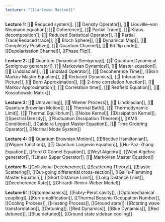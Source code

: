 ```yaml
---
lecturer: "[[Carlesso Matteo]]"
---
```

**Lecture 1:** [[📘 Reduced system]], [[📘 Density Operator]], [[📗 Liouville–von Neumann equation]] [[📘 Coherence]], [[📘 Partial Trace]], [[📘 Kraus decomposition]], [[📘 Reduced Statistical Operator]], [[📘 Partial Trace|Reduced trace]], [[📘 Bloch Sphere]], [[📘 Dynamical Map]], [[📘 Completely Positive]], [[📘 Quantum Channel]], [[📙 Bit flip code]], [[Depolarisation Channel]], [[Phase Flip]].

**Lecture 2:** [[📘 Quantum Dynamical Semigroup]], [[📘 Quantum Dynamical Semigroup generator]], [[📘 Markovian Dynamics]], [[📘 Master equation]], [[📘 Lindbladian]], [[📘 Lindblad Operator]], [[📘 Decoherence Time]], [[Born Markov Master Equation]], [[📘 Reduced Dynamics]], [[📘 Interaction Picture]], [[📘 Born Approximation]], [[📘 2-time correlation function]], [[📘 Markov Approximation]], [[📘 Correlation time]], [[📘 Redfield Equation]], [[📘 Kossohowski Matrix]]

**Lecture 3:** [[📘 Unravelling]], [[📘 Wiener Process]], [[📘 Lindbladian]], [[📘 Quantum Brownian Motion]], [[📘 Thermal Bath]], [[📘 Thermodynamic Limit]], [[📘 Thermal Equilibrium]], [[Noise Kernel]], [[Dissipation Kernel]], [[Spectral Density]], [[Fluctuation Dissipation Theorem]], [[KMS Conditions]], [[Caldeira Legget Master Equation]], [[📘 Time Ordering Operator]], [[Normal Mode System]]

**Lecture 4:** [[📘 Quantum Brownian Motion]], [[Effective Hamiltonian]], [[Wigner function]], [[🗒️ Quantum Langevin equation]], [[Hu-Paz-Zhang Equation]], [[Ford O'Connel Equation]], [[Weyl Algebra]], [[Weyl Algebra generator]], [[Linear Super Operator]], [[📘 Markovian Master Equation]]

**Lecture 5:** [[Collisional Decoherence]], [[Scattering Theory]], [[Elastic Scattering]], [[Out-going differential cross-section]], [[Gallis-Flemming Master Equation]], [[Short Distance Limit]], [[Long Distance Limit]], [[Decoherence Rate]], [[Ghirardi–Rimini–Weber Model]]

**Lecture 6:** [[Optomechanics]], [[Fabry-Perot cavity]], [[Optomechanical coupling]], [[Kerr amplification]], [[Thermal Bosonic Occupation Number]], [[Cooling Process]], [[Heating Process]], [[Ground state]], [[Rotating wave transformation]], [[Detuning]], [[Red Dynamics]], [[Blue Dynamics]], [[Red detuned]], [[Blue detuned]], [[Ground state sideban cooling]]